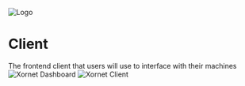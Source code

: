 ![Logo](https://cdn.discordapp.com/attachments/755597803102928966/931042317878587412/logo.svg)

# Client
The frontend client that users will use to interface with their machines
![Xornet Dashboard](https://cdn.discordapp.com/attachments/755597803102928966/967081948939944006/unknown.png)
![Xornet Client](https://cdn.discordapp.com/attachments/755597803102928966/951413381615726632/unknown.png)
